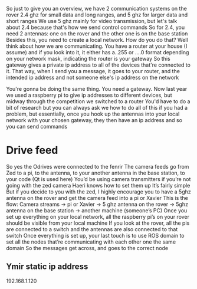So just to give you an overview, we have 2
communication systems on the rover
2.4 ghz for small data and long ranges, and 5 ghz for
larger data and short ranges
We use 5 ghz mainly for video transmission, but let's
talk about 2.4 because that's how we send control
commands
So for 2.4, you need 2 antennas: one on the rover and
the other one is on the base station
Besides this, you need to create a local network. How
do you do that?
Well think about how we are communicating. You
have a router at your house (I assume) and if you look
into it, it either has a..255 or .…0 format depending on
your network mask, indicating the router is your
gateway
So this gateway gives a private ip address to all of the
devices that're connected to it. That way, when I send
you a message, it goes to your router, and the
intended ip address and not someone else's ip
address on the network

You're gonna be doing the same thing. You need a
gateway. Now last year we used a raspberry pi to give
ip addresses to different devices, but midway through
the competition we switched to a router
You'd have to do a bit of research but you can always
ask we how to do all of this if you had a problem, but
essentially, once you hook up the antennas into your
local network with your chosen gateway, they then
have an ip address and so you can send commands


# Drive feed
So yes the Odrives were connected to the fenrir
The camera feeds go from Zed to a pi, to the antenna, to your another antenna in the base station, to your code (Qt is used here)
You’d be using camera transmitters if you’re not going with the zed camera
Haeri knows how to set them up
It’s fairly simple
But if you decide to you with the zed, I highly encourage you to have a 5ghz antenna on the rover and get the camera feed into a pi or Xavier
This is the flow:
Camera streams -> pi or Xavier -> 5 ghz antenna on the rover -> 5ghz antenna on the base station -> another machine (someone’s PC)
Once you set up everything on your local network, all the raspberry pi’s on your rover should be visible from your local machine
If you look at the rover, all the pis are connected to a switch and the antennas are also connected to that switch
Once everything is set up, your last touch is to use ROS domain to set all the nodes that’re communicating with each other one the same domain
So the messages get across, and goes to the correct node


## Ymir static ip address
192.168.1.120

